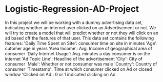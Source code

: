 # Logistic-Regression-AD-Project
In this project we will be working with a dummy advertising data set, indicating whether an internet user clicked on an Advertisement or not. We will try to create a model that will predict whether or not they will click on an ad based off the features of that user.  This data set contains the following features:  'Daily Time Spent on Site': consumer time on site in minutes 'Age': cutomer age in years 'Area Income': Avg. Income of geographical area of consumer 'Daily Internet Usage': Avg. minutes a day consumer is on the internet 'Ad Topic Line': Headline of the advertisement 'City': City of consumer 'Male': Whether or not consumer was male 'Country': Country of consumer 'Timestamp': Time at which consumer clicked on Ad or closed window 'Clicked on Ad': 0 or 1 indicated clicking on Ad
